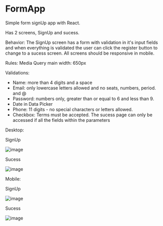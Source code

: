 # FormApp
Simple form signUp app with React.

Has 2 screens, SignUp and sucess. 

Behavior: The SignUp screen has a form with validation in it's input fields and when everything is validated the user can click the register button to change to a sucess screen. All screens should be responsive in mobile.

Rules:
Media Query main width: 650px

Validations:
- Name: more than 4 digits and a space
- Email: only lowercase letters allowed and no seats, numbers, period. and @
- Password: numbers only, greater than or equal to 6 and less than 9.
- Date in Data Picker
- Phone: 11 digits - no special characters or letters allowed.
- Checkbox: Terms must be accepted.
The sucess page can only be accessed if all the fields within the parameters


Desktop:

SignUp


![image](https://user-images.githubusercontent.com/65858913/171078875-b5027f79-0ec6-443c-b734-7c6c0a7824aa.png)


Sucess


![image](https://user-images.githubusercontent.com/65858913/171078710-41b303ee-e513-4559-a56a-6d68837ffc32.png)



Mobile: 

SignUp


![image](https://user-images.githubusercontent.com/65858913/171078803-5bdc76f9-6d34-4fb9-8827-5ae7e8840ca9.png)

Sucess


![image](https://user-images.githubusercontent.com/65858913/171078848-424f0ae7-cc2a-4bcb-9405-924cb157ecd5.png)

